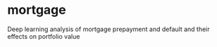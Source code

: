 # mortgage
Deep learning analysis of mortgage prepayment and default and their effects on portfolio value
